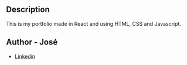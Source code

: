## Description

This is my portfolio made in React and using HTML, CSS and Javascript.

## Author - **José**

- [Linkedin](www.linkedin.com/in/josé-francisco-merino-santana-8288b2346)